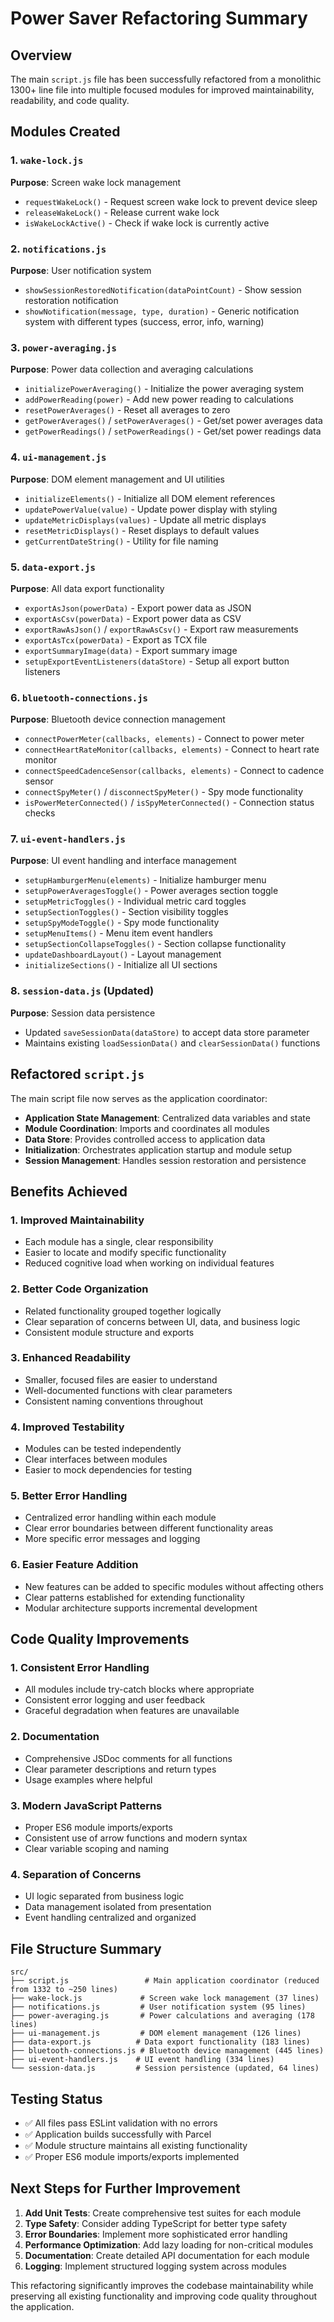 # Power Saver Refactoring Summary

## Overview
The main `script.js` file has been successfully refactored from a monolithic 1300+ line file into multiple focused modules for improved maintainability, readability, and code quality.

## Modules Created

### 1. `wake-lock.js`
**Purpose**: Screen wake lock management
- `requestWakeLock()` - Request screen wake lock to prevent device sleep
- `releaseWakeLock()` - Release current wake lock
- `isWakeLockActive()` - Check if wake lock is currently active

### 2. `notifications.js`
**Purpose**: User notification system
- `showSessionRestoredNotification(dataPointCount)` - Show session restoration notification
- `showNotification(message, type, duration)` - Generic notification system with different types (success, error, info, warning)

### 3. `power-averaging.js`
**Purpose**: Power data collection and averaging calculations
- `initializePowerAveraging()` - Initialize the power averaging system
- `addPowerReading(power)` - Add new power reading to calculations
- `resetPowerAverages()` - Reset all averages to zero
- `getPowerAverages()` / `setPowerAverages()` - Get/set power averages data
- `getPowerReadings()` / `setPowerReadings()` - Get/set power readings data

### 4. `ui-management.js`
**Purpose**: DOM element management and UI utilities
- `initializeElements()` - Initialize all DOM element references
- `updatePowerValue(value)` - Update power display with styling
- `updateMetricDisplays(values)` - Update all metric displays
- `resetMetricDisplays()` - Reset displays to default values
- `getCurrentDateString()` - Utility for file naming

### 5. `data-export.js`
**Purpose**: All data export functionality
- `exportAsJson(powerData)` - Export power data as JSON
- `exportAsCsv(powerData)` - Export power data as CSV
- `exportRawAsJson()` / `exportRawAsCsv()` - Export raw measurements
- `exportAsTcx(powerData)` - Export as TCX file
- `exportSummaryImage(data)` - Export summary image
- `setupExportEventListeners(dataStore)` - Setup all export button listeners

### 6. `bluetooth-connections.js`
**Purpose**: Bluetooth device connection management
- `connectPowerMeter(callbacks, elements)` - Connect to power meter
- `connectHeartRateMonitor(callbacks, elements)` - Connect to heart rate monitor
- `connectSpeedCadenceSensor(callbacks, elements)` - Connect to cadence sensor
- `connectSpyMeter()` / `disconnectSpyMeter()` - Spy mode functionality
- `isPowerMeterConnected()` / `isSpyMeterConnected()` - Connection status checks

### 7. `ui-event-handlers.js`
**Purpose**: UI event handling and interface management
- `setupHamburgerMenu(elements)` - Initialize hamburger menu
- `setupPowerAveragesToggle()` - Power averages section toggle
- `setupMetricToggles()` - Individual metric card toggles
- `setupSectionToggles()` - Section visibility toggles
- `setupSpyModeToggle()` - Spy mode functionality
- `setupMenuItems()` - Menu item event handlers
- `setupSectionCollapseToggles()` - Section collapse functionality
- `updateDashboardLayout()` - Layout management
- `initializeSections()` - Initialize all UI sections

### 8. `session-data.js` (Updated)
**Purpose**: Session data persistence
- Updated `saveSessionData(dataStore)` to accept data store parameter
- Maintains existing `loadSessionData()` and `clearSessionData()` functions

## Refactored `script.js`
The main script file now serves as the application coordinator:
- **Application State Management**: Centralized data variables and state
- **Module Coordination**: Imports and coordinates all modules
- **Data Store**: Provides controlled access to application data
- **Initialization**: Orchestrates application startup and module setup
- **Session Management**: Handles session restoration and persistence

## Benefits Achieved

### 1. **Improved Maintainability**
- Each module has a single, clear responsibility
- Easier to locate and modify specific functionality
- Reduced cognitive load when working on individual features

### 2. **Better Code Organization**
- Related functionality grouped together logically
- Clear separation of concerns between UI, data, and business logic
- Consistent module structure and exports

### 3. **Enhanced Readability**
- Smaller, focused files are easier to understand
- Well-documented functions with clear parameters
- Consistent naming conventions throughout

### 4. **Improved Testability**
- Modules can be tested independently
- Clear interfaces between modules
- Easier to mock dependencies for testing

### 5. **Better Error Handling**
- Centralized error handling within each module
- Clear error boundaries between different functionality areas
- More specific error messages and logging

### 6. **Easier Feature Addition**
- New features can be added to specific modules without affecting others
- Clear patterns established for extending functionality
- Modular architecture supports incremental development

## Code Quality Improvements

### 1. **Consistent Error Handling**
- All modules include try-catch blocks where appropriate
- Consistent error logging and user feedback
- Graceful degradation when features are unavailable

### 2. **Documentation**
- Comprehensive JSDoc comments for all functions
- Clear parameter descriptions and return types
- Usage examples where helpful

### 3. **Modern JavaScript Patterns**
- Proper ES6 module imports/exports
- Consistent use of arrow functions and modern syntax
- Clear variable scoping and naming

### 4. **Separation of Concerns**
- UI logic separated from business logic
- Data management isolated from presentation
- Event handling centralized and organized

## File Structure Summary

```
src/
├── script.js                 # Main application coordinator (reduced from 1332 to ~250 lines)
├── wake-lock.js             # Screen wake lock management (37 lines)
├── notifications.js         # User notification system (95 lines)
├── power-averaging.js       # Power calculations and averaging (178 lines)
├── ui-management.js         # DOM element management (126 lines)
├── data-export.js          # Data export functionality (183 lines)
├── bluetooth-connections.js # Bluetooth device management (445 lines)
├── ui-event-handlers.js    # UI event handling (334 lines)
└── session-data.js         # Session persistence (updated, 64 lines)
```

## Testing Status
- ✅ All files pass ESLint validation with no errors
- ✅ Application builds successfully with Parcel
- ✅ Module structure maintains all existing functionality
- ✅ Proper ES6 module imports/exports implemented

## Next Steps for Further Improvement

1. **Add Unit Tests**: Create comprehensive test suites for each module
2. **Type Safety**: Consider adding TypeScript for better type safety
3. **Error Boundaries**: Implement more sophisticated error handling
4. **Performance Optimization**: Add lazy loading for non-critical modules
5. **Documentation**: Create detailed API documentation for each module
6. **Logging**: Implement structured logging system across modules

This refactoring significantly improves the codebase maintainability while preserving all existing functionality and improving code quality throughout the application.